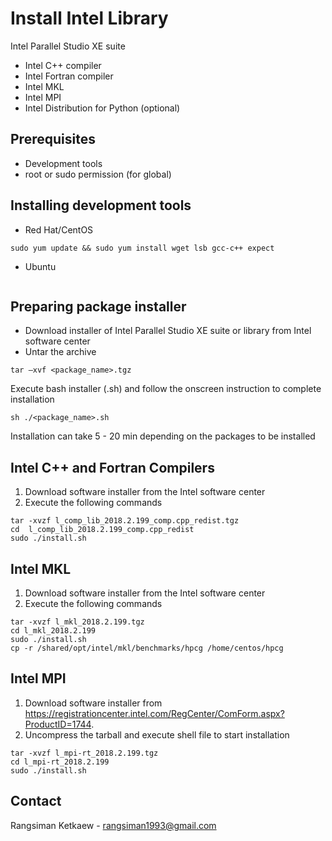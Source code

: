 # Install Intel Library

Intel Parallel Studio XE suite
- Intel C++ compiler
- Intel Fortran compiler
- Intel MKL
- Intel MPI
- Intel Distribution for Python (optional)

## Prerequisites

- Development tools
- root or sudo permission (for global)

## Installing development tools

- Red Hat/CentOS

```
sudo yum update && sudo yum install wget lsb gcc-c++ expect
```

- Ubuntu

```

```

## Preparing package installer

- Download installer of Intel Parallel Studio XE suite or library from Intel software center
- Untar the archive

```
tar –xvf <package_name>.tgz
```

Execute bash installer (.sh) and follow the onscreen instruction to complete installation 

```
sh ./<package_name>.sh
```

Installation can take 5 - 20 min depending on the packages to be installed

## Intel C++ and Fortran Compilers

1. Download software installer from the Intel software center
2. Execute the following commands

```
tar -xvzf l_comp_lib_2018.2.199_comp.cpp_redist.tgz
cd  l_comp_lib_2018.2.199_comp.cpp_redist
sudo ./install.sh
```

## Intel MKL

1. Download software installer from the Intel software center
2. Execute the following commands

```
tar -xvzf l_mkl_2018.2.199.tgz
cd l_mkl_2018.2.199
sudo ./install.sh
cp -r /shared/opt/intel/mkl/benchmarks/hpcg /home/centos/hpcg
```

## Intel MPI

1. Download software installer from https://registrationcenter.intel.com/RegCenter/ComForm.aspx?ProductID=1744.
2. Uncompress the tarball and execute shell file to start installation

```
tar -xvzf l_mpi-rt_2018.2.199.tgz
cd l_mpi-rt_2018.2.199
sudo ./install.sh
```

## Contact

Rangsiman Ketkaew - rangsiman1993@gmail.com
